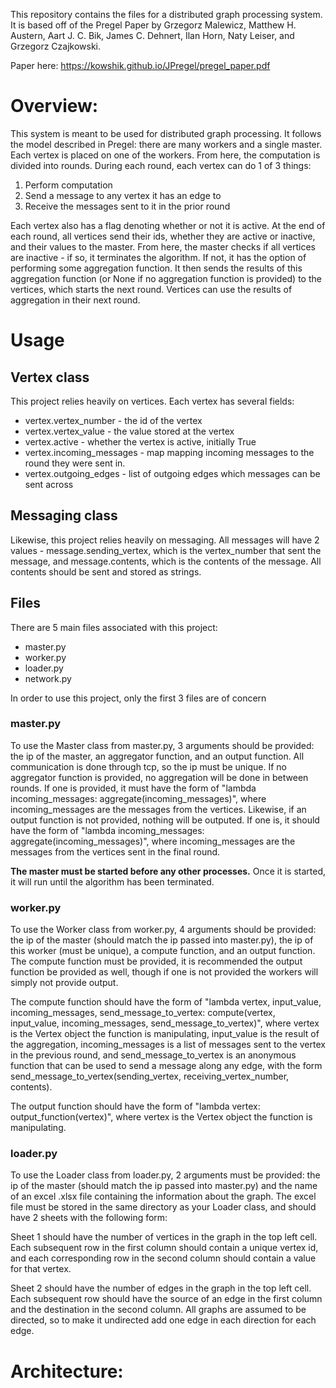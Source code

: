 This repository contains the files for a distributed graph processing system. It is based off of the Pregel Paper by Grzegorz Malewicz, Matthew H. Austern, Aart J. C. Bik, James C. Dehnert, Ilan Horn, Naty Leiser, and Grzegorz Czajkowski.

Paper here: https://kowshik.github.io/JPregel/pregel_paper.pdf

# Overview:

This system is meant to be used for distributed graph processing. It follows the model described in Pregel: there are many workers and a single master. Each vertex is placed on one of the workers. From here, the computation is divided into rounds. During each round, each vertex can do 1 of 3 things:

1) Perform computation
2) Send a message to any vertex it has an edge to
3) Receive the messages sent to it in the prior round

Each vertex also has a flag denoting whether or not it is active. At the end of each round, all vertices send their ids, whether they are active or inactive, and their values to the master. From here, the master checks if all vertices are inactive - if so, it terminates the algorithm. If not, it has the option of performing some aggregation function. It then sends the results of this aggregation function (or None if no aggregation function is provided) to the vertices, which starts the next round. Vertices can use the results of aggregation in their next round.

# Usage

## Vertex class

This project relies heavily on vertices. Each vertex has several fields:

* vertex.vertex_number - the id of the vertex
* vertex.vertex_value - the value stored at the vertex
* vertex.active - whether the vertex is active, initially True
* vertex.incoming_messages - map mapping incoming messages to the round they were sent in.
* vertex.outgoing_edges - list of outgoing edges which messages can be sent across

## Messaging class

Likewise, this project relies heavily on messaging. All messages will have 2 values - message.sending_vertex, which is the vertex_number that sent the message, and message.contents, which is the contents of the message. All contents should be sent and stored as strings.

## Files

There are 5 main files associated with this project:

* master.py
* worker.py
* loader.py
* network.py

In order to use this project, only the first 3 files are of concern

### master.py

To use the Master class from master.py, 3 arguments should be provided: the ip of the master, an aggregator function, and an output function. All communication is done through tcp, so the ip must be unique. If no aggregator function is provided, no aggregation will be done in between rounds. If one is provided, it must have the form of "lambda incoming_messages: aggregate(incoming_messages)", where incoming_messages are the messages from the vertices. Likewise, if an output function is not provided, nothing will be outputed. If one is, it should have the form of "lambda incoming_messages: aggregate(incoming_messages)", where incoming_messages are the messages from the vertices sent in the final round.

__The master must be started before any other processes.__ Once it is started, it will run until the algorithm has been terminated.

### worker.py

To use the Worker class from worker.py, 4 arguments should be provided: the ip of the master (should match the ip passed into master.py), the ip of this worker (must be unique), a compute function, and an output function. The compute function must be provided, it is recommended the output function be provided as well, though if one is not provided the workers will simply not provide output.

The compute function should have the form of "lambda vertex, input_value, incoming_messages, send_message_to_vertex: compute(vertex, input_value, incoming_messages, send_message_to_vertex)", where vertex is the Vertex object the function is manipulating, input_value is the result of the aggregation, incoming_messages is a list of messages sent to the vertex in the previous round, and send_message_to_vertex is an anonymous function that can be used to send a message along any edge, with the form send_message_to_vertex(sending_vertex, receiving_vertex_number, contents).

The output function should have the form of "lambda vertex: output_function(vertex)", where vertex is the Vertex object the function is manipulating.

### loader.py

To use the Loader class from loader.py, 2 arguments must be provided: the ip of the master (should match the ip passed into master.py) and the name of an excel .xlsx file containing the information about the graph. The excel file must be stored in the same directory as your Loader class, and should have 2 sheets with the following form:

Sheet 1 should have the number of vertices in the graph in the top left cell. Each subsequent row in the first column should contain a unique vertex id, and each corresponding row in the second column should contain a value for that vertex.

Sheet 2 should have the number of edges in the graph in the top left cell. Each subsequent row should have the source of an edge in the first column and the destination in the second column. All graphs are assumed to be directed, so to make it undirected add one edge in each direction for each edge.

# Architecture:

